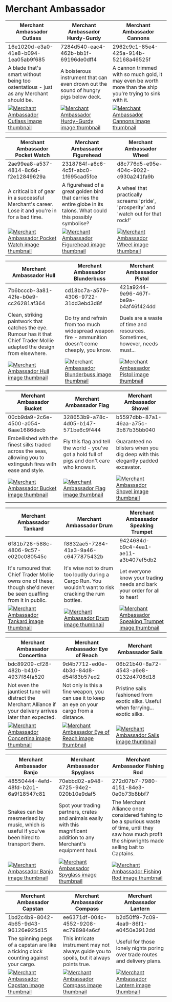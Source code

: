 # Merchant Ambassador

| Merchant Ambassador Cutlass | Merchant Ambassador Hurdy-Gurdy | Merchant Ambassador Cannons |
| --------------------------- | ------------------------------- | --------------------------- |
| 16e1020d-e3a0-41e8-b094-1ea05ab9f685 | 7284d540-eac4-462b-bb1f-69196de0dff4 | 2962c9c1-85e4-425a-914b-52168a46525f |
| A blade that's smart without being too ostentatious - just as any Merchant should be. | A boisterous instrument that can even drown out the sound of hungry pigs below deck. | A cannon trimmed with so much gold, it may even be worth more than the ship you're trying to sink with it. |
| [![Merchant Ambassador Cutlass image thumbnail](https://seaofthieves.wiki.gg/images/7/7e/Merchant_Ambassador_Cutlass.png)](https://seaofthieves.wiki.gg/wiki/Merchant_Ambassador_Cutlass) | [![Merchant Ambassador Hurdy-Gurdy image thumbnail](https://seaofthieves.wiki.gg/images/0/0f/Merchant_Ambassador_Hurdy-Gurdy.png)](https://seaofthieves.wiki.gg/wiki/Merchant_Ambassador_Hurdy-Gurdy) | [![Merchant Ambassador Cannons image thumbnail](https://seaofthieves.wiki.gg/images/4/4f/Merchant_Ambassador_Cannons.png)](https://seaofthieves.wiki.gg/wiki/Merchant_Ambassador_Cannons) |

| Merchant Ambassador Pocket Watch | Merchant Ambassador Figurehead | Merchant Ambassador Wheel |
| -------------------------------- | ------------------------------ | ------------------------- |
| 2ae99ea8-a537-4814-8c6d-f2e12849629a | 2318784f-a6c6-4c5f-abc0-1f695cad5fce | d8c776d5-e95e-404c-9022-c930a241fa9b |
| A critical bit of gear in a successful Merchant's career. Lose it and you're in for a bad time. | A figurehead of a great golden bird that carries the entire globe in its talons. What could this possibly symbolise? | A wheel that practically screams 'pride', 'prosperity' and 'watch out for that rock!' |
| [![Merchant Ambassador Pocket Watch image thumbnail](https://seaofthieves.wiki.gg/images/3/3a/Merchant_Ambassador_Pocket_Watch.png)](https://seaofthieves.wiki.gg/wiki/Merchant_Ambassador_Pocket_Watch) | [![Merchant Ambassador Figurehead image thumbnail](https://seaofthieves.wiki.gg/images/3/3a/Merchant_Ambassador_Figurehead.png)](https://seaofthieves.wiki.gg/wiki/Merchant_Ambassador_Figurehead) | [![Merchant Ambassador Wheel image thumbnail](https://seaofthieves.wiki.gg/images/f/f2/Merchant_Ambassador_Wheel.png)](https://seaofthieves.wiki.gg/wiki/Merchant_Ambassador_Wheel) |

| Merchant Ambassador Hull | Merchant Ambassador Blunderbuss | Merchant Ambassador Pistol |
| ------------------------ | ------------------------------- | -------------------------- |
| 7b6bcccb-3a81-42fe-b0e9-cc26281af364 | cd18bc7a-a579-4306-9722-31dd3ebd3d8f | 421a9244-9e96-467f-be9a-b4af46f424dd |
| Clean, striking paintwork that catches the eye. Rumour has it that Chief Trader Mollie adapted the design from elsewhere. | Do try and refrain from too much widespread weapon fire - ammunition doesn't come cheaply, you know. | Duels are a waste of time and resources. Sometimes, however, needs must... |
| [![Merchant Ambassador Hull image thumbnail](https://seaofthieves.wiki.gg/images/5/52/Merchant_Ambassador_Hull.png)](https://seaofthieves.wiki.gg/wiki/Merchant_Ambassador_Hull) | [![Merchant Ambassador Blunderbuss image thumbnail](https://seaofthieves.wiki.gg/images/5/58/Merchant_Ambassador_Blunderbuss.png)](https://seaofthieves.wiki.gg/wiki/Merchant_Ambassador_Blunderbuss) | [![Merchant Ambassador Pistol image thumbnail](https://seaofthieves.wiki.gg/images/f/fa/Merchant_Ambassador_Pistol.png)](https://seaofthieves.wiki.gg/wiki/Merchant_Ambassador_Pistol) |

| Merchant Ambassador Bucket | Merchant Ambassador Flag | Merchant Ambassador Shovel |
| -------------------------- | ------------------------ | -------------------------- |
| 00cb9da9-2c6e-4500-a054-6aae1686decb | 328653b9-a78c-4d05-b147-571be6c9f444 | b5597dbb-87a1-46aa-a75c-3b87b35bb040 |
| Embellished with the finest silks traded across the seas, allowing you to extinguish fires with ease and style. | Fly this flag and tell the world - you've got a hold full of pigs and don't care who knows it. | Guaranteed no blisters when you dig deep with this elegantly padded excavator. |
| [![Merchant Ambassador Bucket image thumbnail](https://seaofthieves.wiki.gg/images/6/61/Merchant_Ambassador_Bucket.png)](https://seaofthieves.wiki.gg/wiki/Merchant_Ambassador_Bucket) | [![Merchant Ambassador Flag image thumbnail](https://seaofthieves.wiki.gg/images/f/f1/Merchant_Ambassador_Flag.png)](https://seaofthieves.wiki.gg/wiki/Merchant_Ambassador_Flag) | [![Merchant Ambassador Shovel image thumbnail](https://seaofthieves.wiki.gg/images/f/fd/Merchant_Ambassador_Shovel.png)](https://seaofthieves.wiki.gg/wiki/Merchant_Ambassador_Shovel) |

| Merchant Ambassador Tankard | Merchant Ambassador Drum | Merchant Ambassador Speaking Trumpet |
| --------------------------- | ------------------------ | ------------------------------------ |
| 6f81b728-588c-4806-9c57-e020c080545c | f8832ae5-7284-41a3-9a46-c6477875432b | 9424684d-b9c4-4ea1-ae11-a3b407ef5db2 |
| It's rumoured that Chief Trader Mollie owns one of these, though she'd never be seen quaffing from it in public. | It's wise not to drum too loudly during a Cargo Run. You wouldn't want to risk cracking the rum bottles. | Let everyone know your trading needs and bark your order for all to hear! |
| [![Merchant Ambassador Tankard image thumbnail](https://seaofthieves.wiki.gg/images/7/70/Merchant_Ambassador_Tankard.png)](https://seaofthieves.wiki.gg/wiki/Merchant_Ambassador_Tankard) | [![Merchant Ambassador Drum image thumbnail](https://seaofthieves.wiki.gg/images/c/c9/Merchant_Ambassador_Drum.png)](https://seaofthieves.wiki.gg/wiki/Merchant_Ambassador_Drum) | [![Merchant Ambassador Speaking Trumpet image thumbnail](https://seaofthieves.wiki.gg/images/2/27/Merchant_Ambassador_Speaking_Trumpet.png)](https://seaofthieves.wiki.gg/wiki/Merchant_Ambassador_Speaking_Trumpet) |

| Merchant Ambassador Concertina | Merchant Ambassador Eye of Reach | Merchant Ambassador Sails |
| ------------------------------ | -------------------------------- | ------------------------- |
| bdc89209-cf28-482b-b410-4937f84fa520 | 9d4b7712-ed0e-4b3d-84d8-d54f83b57ed2 | 06b21b40-8a72-4543-a6e8-0132d4708d18 |
| Not even the jauntiest tune will distract the Merchant Alliance if your delivery arrives later than expected. | Not only is this a fine weapon, you can use it to keep an eye on your cargo from a distance. | Pristine sails fashioned from exotic silks. Useful when ferrying... exotic silks. |
| [![Merchant Ambassador Concertina image thumbnail](https://seaofthieves.wiki.gg/images/2/2b/Merchant_Ambassador_Concertina.png)](https://seaofthieves.wiki.gg/wiki/Merchant_Ambassador_Concertina) | [![Merchant Ambassador Eye of Reach image thumbnail](https://seaofthieves.wiki.gg/images/3/36/Merchant_Ambassador_Eye_of_Reach.png)](https://seaofthieves.wiki.gg/wiki/Merchant_Ambassador_Eye_of_Reach) | [![Merchant Ambassador Sails image thumbnail](https://seaofthieves.wiki.gg/images/a/ae/Merchant_Ambassador_Sails.png)](https://seaofthieves.wiki.gg/wiki/Merchant_Ambassador_Sails) |

| Merchant Ambassador Banjo | Merchant Ambassador Spyglass | Merchant Ambassador Fishing Rod |
| ------------------------- | ---------------------------- | ------------------------------- |
| 48550444-4efd-48fd-b2c1-6a9f18547c81 | 70ebbd02-a948-4725-94e2-020b10e9daf5 | 272d07b7-7980-4151-84e3-0e0b73b8bbf7 |
| Snakes can be mesmerised by music, which is useful if you've been hired to transport them. | Spot your trading partners, crates and animals easily with this magnificent addition to any Merchant's equipment haul. | The Merchant Alliance once considered fishing to be a spurious waste of time, until they saw how much profit the shipwrights made selling bait to Captains. |
| [![Merchant Ambassador Banjo image thumbnail](https://seaofthieves.wiki.gg/images/7/73/Merchant_Ambassador_Banjo.png)](https://seaofthieves.wiki.gg/wiki/Merchant_Ambassador_Banjo) | [![Merchant Ambassador Spyglass image thumbnail](https://seaofthieves.wiki.gg/images/2/21/Merchant_Ambassador_Spyglass.png)](https://seaofthieves.wiki.gg/wiki/Merchant_Ambassador_Spyglass) | [![Merchant Ambassador Fishing Rod image thumbnail](https://seaofthieves.wiki.gg/images/f/f7/Merchant_Ambassador_Fishing_Rod.png)](https://seaofthieves.wiki.gg/wiki/Merchant_Ambassador_Fishing_Rod) |

| Merchant Ambassador Capstan | Merchant Ambassador Compass | Merchant Ambassador Lantern |
| --------------------------- | --------------------------- | --------------------------- |
| 1bd2c4b9-8042-4b65-9d43-96126e925d15 | ee6371df-004c-4552-9208-ec798984a6cf | b2d50ff9-7c09-4ea9-86f1-e0450e3912dd |
| The spinning pegs of a capstan are like a ticking clock counting against your cargo. | This intricate instrument may not always guide you to spoils, but it always points true. | Useful for those lonely nights poring over trade routes and delivery plans. |
| [![Merchant Ambassador Capstan image thumbnail](https://seaofthieves.wiki.gg/images/7/7e/Merchant_Ambassador_Capstan.png)](https://seaofthieves.wiki.gg/wiki/Merchant_Ambassador_Capstan) | [![Merchant Ambassador Compass image thumbnail](https://seaofthieves.wiki.gg/images/0/0c/Merchant_Ambassador_Compass.png)](https://seaofthieves.wiki.gg/wiki/Merchant_Ambassador_Compass) | [![Merchant Ambassador Lantern image thumbnail](https://seaofthieves.wiki.gg/images/d/dc/Merchant_Ambassador_Lantern.png)](https://seaofthieves.wiki.gg/wiki/Merchant_Ambassador_Lantern) |
